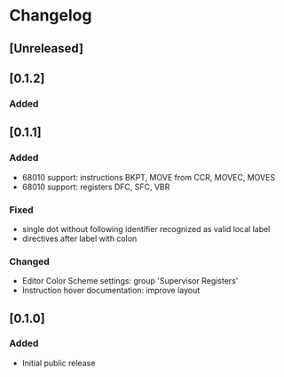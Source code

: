 # Changelog

## [Unreleased]

## [0.1.2]
### Added

## [0.1.1]
### Added
- 68010 support: instructions BKPT, MOVE from CCR, MOVEC, MOVES
- 68010 support: registers DFC, SFC, VBR


### Fixed
- single dot without following identifier recognized as valid local label
- directives after label with colon


### Changed
- Editor Color Scheme settings: group 'Supervisor Registers'
- Instruction hover documentation: improve layout

## [0.1.0]
### Added
- Initial public release